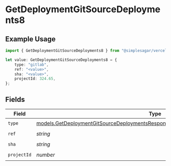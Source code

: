 # GetDeploymentGitSourceDeployments8

## Example Usage

```typescript
import { GetDeploymentGitSourceDeployments8 } from "@simplesagar/vercel/models/getdeploymentop.js";

let value: GetDeploymentGitSourceDeployments8 = {
    type: "gitlab",
    ref: "<value>",
    sha: "<value>",
    projectId: 324.65,
};
```

## Fields

| Field                                                                                                                                                                            | Type                                                                                                                                                                             | Required                                                                                                                                                                         | Description                                                                                                                                                                      |
| -------------------------------------------------------------------------------------------------------------------------------------------------------------------------------- | -------------------------------------------------------------------------------------------------------------------------------------------------------------------------------- | -------------------------------------------------------------------------------------------------------------------------------------------------------------------------------- | -------------------------------------------------------------------------------------------------------------------------------------------------------------------------------- |
| `type`                                                                                                                                                                           | [models.GetDeploymentGitSourceDeploymentsResponse200ApplicationJSONResponseBody1Type](../models/getdeploymentgitsourcedeploymentsresponse200applicationjsonresponsebody1type.md) | :heavy_check_mark:                                                                                                                                                               | N/A                                                                                                                                                                              |
| `ref`                                                                                                                                                                            | *string*                                                                                                                                                                         | :heavy_check_mark:                                                                                                                                                               | N/A                                                                                                                                                                              |
| `sha`                                                                                                                                                                            | *string*                                                                                                                                                                         | :heavy_check_mark:                                                                                                                                                               | N/A                                                                                                                                                                              |
| `projectId`                                                                                                                                                                      | *number*                                                                                                                                                                         | :heavy_check_mark:                                                                                                                                                               | N/A                                                                                                                                                                              |